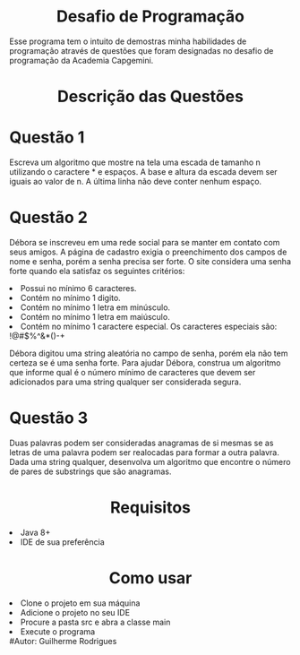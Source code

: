 <h1 align ="center">Desafio de Programação</h1>
<p align ="left">Esse programa tem o intuito de demostras minha habilidades de programação através de questões que foram designadas no desafio de programação da Academia Capgemini.  </p>
<h1 align ="center">Descrição das Questões</h1>
<h1 align ="left">Questão 1</h1>
<p align ="left">Escreva um algoritmo que mostre na tela uma escada de tamanho n utilizando o caractere * e espaços. A base e altura da escada devem ser iguais ao valor de n. A última linha não deve conter nenhum espaço.
</p>
<h1 align ="left">Questão 2</h1>
<p align = "left">Débora se inscreveu em uma rede social para se manter em contato com seus amigos. A página de cadastro exigia o preenchimento dos campos de nome e senha, porém a senha precisa ser forte. O site considera uma senha forte quando ela satisfaz os seguintes critérios:
</p>
<li>Possui no mínimo 6 caracteres.</li>
<li>Contém no mínimo 1 digito.</li>
<li>Contém no mínimo 1 letra em minúsculo.</li>
<li>Contém no mínimo 1 letra em maiúsculo.</li>
<li>Contém no mínimo 1 caractere especial. Os caracteres especiais são: !@#$%^&*()-+</li>
<p align = "left">Débora digitou uma string aleatória no campo de senha, porém ela não tem certeza se é uma senha forte. Para ajudar Débora, construa um algoritmo que informe qual é o número mínimo de caracteres que devem ser adicionados para uma string qualquer ser considerada segura.
</p>
<h1 align ="left">Questão 3</h1>
<p align = "left">Duas palavras podem ser consideradas anagramas de si mesmas se as letras de uma palavra podem ser realocadas para formar a outra palavra. Dada uma string qualquer, desenvolva um algoritmo que encontre o número de pares de substrings que são anagramas.
</p>
<h1 align ="center">Requisitos</h1>
<li>Java 8+</li>
<li>IDE de sua preferência</li>
<h1 align ="center">Como usar</h1>
<li>Clone o projeto em sua máquina</li>
<li>Adicione o projeto no seu IDE</li>
<li>Procure a pasta src e abra a classe main</li>
<li>Execute o programa</li>
#Autor: Guilherme Rodrigues
